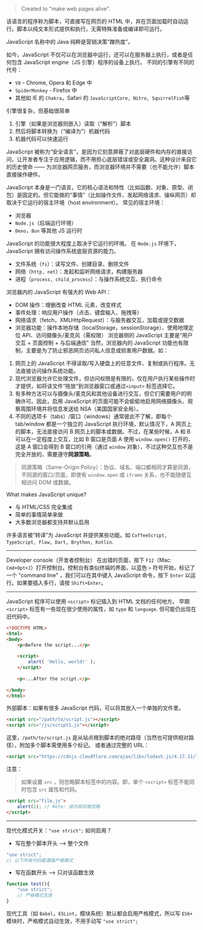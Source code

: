 > Created to "make web pages alive".

该语言的程序称为脚本，可直接写在网页的 HTML 中，并在页面加载时自动运行。脚本以纯文本形式提供和执行，无需特殊准备或编译即可运行。

JavaScript 名称中的 Java 纯粹是营销决策“蹭热度”。

如今，JavaScript 不仅可以在浏览器中运行，还可以在服务器上执行，或者是任何包含 JavaScript engine（JS 引擎）程序的设备上执行。
不同的引擎有不同的代号：
- `V8` - Chrome, Opera 和 Edge 中
- `SpiderMonkey` - Firefox 中
-  其他如 IE 的 `Chakra`，Safari 的 `JavaScriptCore, Nitro, SquirrelFish`等

引擎很复杂，但基础很简单
1. 引擎（如果是浏览器则嵌入）读取（“解析”）脚本
2. 然后将脚本转换为（“编译为”）机器代码
3. 机器代码可以快速运行

JavaScript 被称为“安全语言”，是因为它刻意屏蔽了对底层硬件和内存的直接访问，让开发者专注于应用逻辑，而不用担心底层错误或安全漏洞。这种设计来自它的历史使命 —— 为浏览器网页服务，而浏览器环境并不需要（也不能允许）脚本直接操作硬件。

JavaScript 本身是一门语言，它的核心语法和特性（比如函数、对象、原型、闭包）是固定的。但它能做的“事情”（比如操作文件、发起网络请求、操纵网页）却取决于它运行的宿主环境（host environment）。
常见的宿主环境：
- 浏览器
- `Node.js`（后端运行环境）
- `Deno`，`Bun` 等其他 JS 运行时

JavaScript 的功能很大程度上取决于它运行的环境。
在 `Node.js` 环境下，JavaScript 拥有访问操作系统底层资源的能力。
- 文件系统（`fs`）：读写文件、创建目录、删除文件
- 网络（`http, net`）：发起和监听网络请求，构建服务器
- 进程（`process, child_process`）：与操作系统交互、执行命令

浏览器内的 JavaScript 有强大的 Web API：
- DOM 操作：增删改查 HTML 元素，改变样式
- 事件处理：响应用户操作（点击、键盘输入、拖拽等）
- 网络请求（fetch，XMLHttpRequest）：与服务器交互，加载或提交数据
- 浏览器功能：操作本地存储（localStorage，sessionStorage）、使用地理定位 API、访问摄像头/麦克风（需权限）
浏览器侧的 JavaScript 主要是“用户交互 + 页面控制 + 与后端通信”
当然，浏览器内的 JavaScript 功能也有限制，主要是为了防止邪恶网页访问私人信息或损害用户数据。如：
1. 网页上的 JavaScript 不得读取/写入硬盘上的任意文件、复制或执行程序。无法直接访问操作系统功能。
2. 现代浏览器允许它处理文件，但访问权限是有限的，仅在用户执行某些操作时才提供，如将该文件“拖放”到浏览器窗口或通过`<input>` 标签选择它。
3. 有多种方法可以与摄像头/麦克风和其他设备进行交互，但它们需要用户的明确许可。因此，启用 JavaScript 的页面可能不会偷偷地启用网络摄像头、观察周围环境并将信息发送给 NSA（美国国家安全局）。
4. 不同的选项卡（tabs）/窗口（windows）通常彼此不了解，即每个 tab/window 都是一个独立的 JavaScript 执行环境，默认情况下，A 网页上的脚本，无法直接访问 B 网页上的脚本或数据。不过，在某些时候，A 和 B 可以在一定程度上交互，比如 B 窗口是页面 A 使用 `window.open()` 打开的，这是 A 窗口会得到 B 窗口的引用（通过 `window` 对象），不过这种交互也不是完全开放的，需要遵守**同源策略**。
> 同源策略（Same-Origin Policy）：协议、域名、端口都相同才算是同源，不同源的窗口/页面，即使有 `window.open` 或 `iframe` 关系，也不能随便互相访问 DOM 或数据。

What makes JavaScript unique?
- 与 HTML/CSS 完全集成
- 简单的事情简单来做
- 大多数浏览器都支持并默认启用

许多语言被“转译”为 JavaScript 并提供某些功能。如 `CoffeeScript, TypeScript, Flow, Dart, Brython, Kotlin`.

---
Developer console（开发者控制台）
在出错的页面，按下 `F12`（Mac: `Cmd+Opt+J`）打开控制台。控制台有类似终端的界面，以蓝色 `>` 符号开始，标记了一个 "command line" ，我们可以在其中键入 JavaScript 命令，按下 `Enter` 以运行。如果要插入多行，请按 `Shift+Enter`。

---
JavaScript 程序可以使用 `<script>` 标记插入到 HTML 文档的任何地方。
早期 `<script>` 标签有一些现在很少使用的属性，如 `type` 和 `language`. 但可能仍出现在旧代码中。
```html
<!DOCTYPE HTML>
<html>
<body>
    <p>Before the script...</p>
    
    <script>
        alert( 'Hello, world!' );
    </script>
    
    <p>...After the script.</p>
    
</body>
</html>
```
外部脚本：如果有很多 JavaScript 代码，可以将其放入一个单独的文件里。
```html
<script src="/path/to/script.js"></script>
<script src="/js/script1.js"></script>
```
这里，`/path/to/script.js` 是从站点根到脚本的绝对路径（当然也可提供相对路径），附加多个脚本需使用多个标记。 
或者通过完整的 URL：
```html
<script src="https://cdnjs.cloudflare.com/ajax/libs/lodash.js/4.17.11/lodash.js"></script>
```
注意：
> 如果设置 `src` ，则忽略脚本标签中的内容。即，单个 `<script>` 标签不能同时包含 `src` 属性和代码。
```html
<script src="file.js">
    alert(1); // Note: 该内容将被忽略
</script>
```

---
现代化模式开关：`"use strict";`
如何启用？
- 写在整个脚本开头 —> 整个文件
```js
"use strict";
// 以下所有代码都遵循严格模式
```
- 写在函数开头 —> 只对该函数生效
```js
function test(){
    "use strict";
    // 严格模式生效
}
```
现代工具（如 `Babel`，`ESLint`，模块系统）默认都会启用严格模式，所以写 `ES6+` 模块时，严格模式自动生效，不用手动写 `"use strict";`